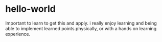 # hello-world
Important to learn to get this and apply.
i really enjoy learning and being able to implement learned points physically, or with a hands on learning experience.
